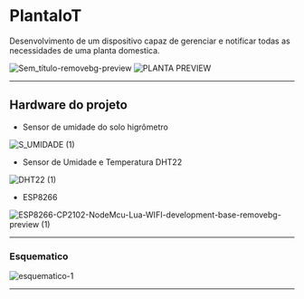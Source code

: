 # PlantaloT
Desenvolvimento de um dispositivo capaz de gerenciar e notificar todas as necessidades de uma planta domestica.

![Sem_título-removebg-preview](https://user-images.githubusercontent.com/71731452/111220059-772ed780-85b7-11eb-8ad9-ed3c3f349f78.png) ![PLANTA PREVIEW](https://user-images.githubusercontent.com/71731452/111220654-384d5180-85b8-11eb-9115-943b13307157.png)

---

## Hardware do projeto
* Sensor de umidade do solo higrômetro 

![S_UMIDADE (1)](https://user-images.githubusercontent.com/71731452/111212624-937a4680-85ae-11eb-8df9-749130ef1ca1.png)

* Sensor de Umidade e Temperatura DHT22

![DHT22 (1)](https://user-images.githubusercontent.com/71731452/111212866-ea801b80-85ae-11eb-946b-e7290fe6c61b.png)

* ESP8266

![ESP8266-CP2102-NodeMcu-Lua-WIFI-development-base-removebg-preview (1)](https://user-images.githubusercontent.com/71731452/111220442-f3291f80-85b7-11eb-91c8-f3308c5bd382.png)

--- 

### Esquematico

![esquematico-1](https://user-images.githubusercontent.com/71731452/111221479-4ea7dd00-85b9-11eb-87d0-59cbdb99f12c.jpg)

--- 
